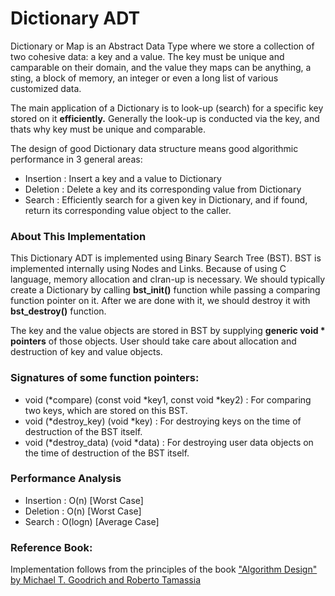 # Dictionary ADT

Dictionary or Map is an Abstract Data Type where we store a collection of two cohesive data: a key and a value. The key must be unique and camparable on their domain, and the value they maps can be anything, a sting, a block of memory, an integer or even a long list of various customized data.

The main application of a Dictionary is to look-up (search) for a specific key stored on it <b>efficiently.</b> Generally the look-up is conducted via the key, and thats why key must be unique and comparable.

The design of good Dictionary data structure means good algorithmic performance in 3 general areas:
  * Insertion : Insert a key and a value to Dictionary
  * Deletion  : Delete a key and its corresponding value from Dictionary
  * Search    : Efficiently search for a given key in Dictionary, and if found, return its corresponding value object to the caller.

### About This Implementation
This Dictionary ADT is implemented using Binary Search Tree (BST). BST is implemented internally using Nodes and Links. Because of using C language, memory allocation and clran-up is necessary. We should typically create a Dictionary by calling <b>bst_init()</b> function while passing a comparing function pointer on it. After we are done with it, we should destroy it with <b>bst_destroy()</b> function.

The key and the value objects are stored in BST by supplying <b>generic void * pointers</b> of those objects. User should take care about allocation and destruction of key and value objects.

### Signatures of some function pointers:
  * void (*compare) (const void *key1, const void *key2) : For comparing two keys, which are stored on this BST.
  * void (*destroy_key) (void *key) : For destroying keys on the time of destruction of the BST itself.
  * void (*destroy_data) (void *data) : For destroying user data objects on the time of destruction of the BST itself.

### Performance Analysis
  * Insertion : O(n)            [Worst Case]
  * Deletion  : O(n)            [Worst Case]
  * Search    : O(logn)         [Average Case]


### Reference Book:
Implementation follows from the principles of the book <a href="http://ww3.algorithmdesign.net/">"Algorithm Design" by Michael T. Goodrich and Roberto Tamassia</a>

